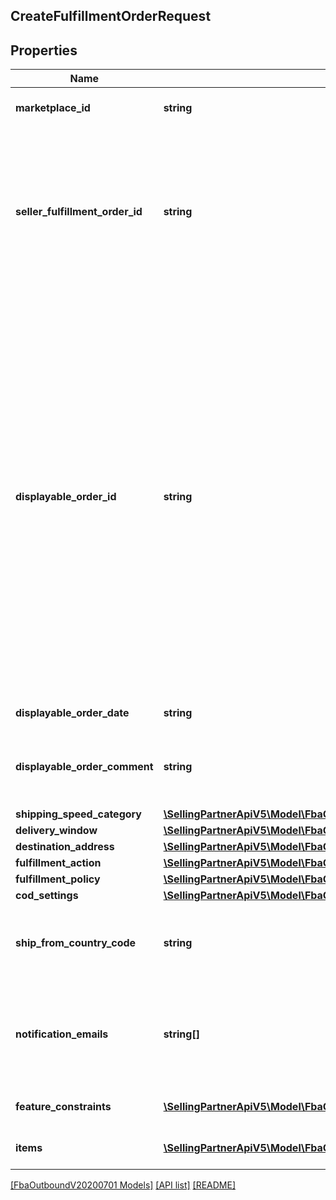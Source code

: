 ## CreateFulfillmentOrderRequest

## Properties

Name | Type | Description | Notes
------------ | ------------- | ------------- | -------------
**marketplace_id** | **string** | The marketplace the fulfillment order is placed against. | [optional]
**seller_fulfillment_order_id** | **string** | A fulfillment order identifier that the seller creates to track their fulfillment order. The SellerFulfillmentOrderId must be unique for each fulfillment order that a seller creates. If the seller's system already creates unique order identifiers, then these might be good values for them to use. |
**displayable_order_id** | **string** | A fulfillment order identifier that the seller creates. This value displays as the order identifier in recipient-facing materials such as the outbound shipment packing slip. The value of DisplayableOrderId should match the order identifier that the seller provides to the recipient. The seller can use the SellerFulfillmentOrderId for this value or they can specify an alternate value if they want the recipient to reference an alternate order identifier. The value must be an alpha-numeric or ISO 8859-1 compliant string from one to 40 characters in length. Cannot contain two spaces in a row. Leading and trailing white space is removed. |
**displayable_order_date** | **string** | A datetime string in ISO 8601 format. |
**displayable_order_comment** | **string** | Order-specific text that appears in recipient-facing materials such as the outbound shipment packing slip. |
**shipping_speed_category** | [**\SellingPartnerApiV5\Model\FbaOutboundV20200701\ShippingSpeedCategory**](ShippingSpeedCategory.md) |  |
**delivery_window** | [**\SellingPartnerApiV5\Model\FbaOutboundV20200701\DeliveryWindow**](DeliveryWindow.md) |  | [optional]
**destination_address** | [**\SellingPartnerApiV5\Model\FbaOutboundV20200701\Address**](Address.md) |  |
**fulfillment_action** | [**\SellingPartnerApiV5\Model\FbaOutboundV20200701\FulfillmentAction**](FulfillmentAction.md) |  | [optional]
**fulfillment_policy** | [**\SellingPartnerApiV5\Model\FbaOutboundV20200701\FulfillmentPolicy**](FulfillmentPolicy.md) |  | [optional]
**cod_settings** | [**\SellingPartnerApiV5\Model\FbaOutboundV20200701\CODSettings**](CODSettings.md) |  | [optional]
**ship_from_country_code** | **string** | The two-character country code for the country from which the fulfillment order ships. Must be in ISO 3166-1 alpha-2 format. | [optional]
**notification_emails** | **string[]** | A list of email addresses that the seller provides that are used by Amazon to send ship-complete notifications to recipients on behalf of the seller. | [optional]
**feature_constraints** | [**\SellingPartnerApiV5\Model\FbaOutboundV20200701\FeatureSettings[]**](FeatureSettings.md) | A list of features and their fulfillment policies to apply to the order. | [optional]
**items** | [**\SellingPartnerApiV5\Model\FbaOutboundV20200701\CreateFulfillmentOrderItem[]**](CreateFulfillmentOrderItem.md) | An array of item information for creating a fulfillment order. |

[[FbaOutboundV20200701 Models]](../) [[API list]](../../Api) [[README]](../../../README.md)
